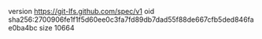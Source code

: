 version https://git-lfs.github.com/spec/v1
oid sha256:2700906fe1f1f5d60ee0c3fa7fd89db7dad55f88de667cfb5ded846fae0ba4bc
size 10664
